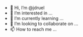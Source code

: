 - 👋 Hi, I’m @jdruel
- 👀 I’m interested in ...
- 🌱 I’m currently learning ...
- 💞️ I’m looking to collaborate on ...
- 📫 How to reach me ...

<!---
jdruel/jdruel is a ✨ special ✨ repository because its `README.md` (this file) appears on your GitHub profile.
You can click the Preview link to take a look at your changes.
--->
